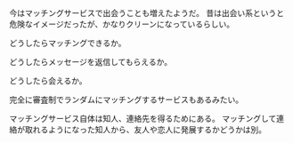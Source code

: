 今はマッチングサービスで出会うことも増えたようだ。
昔は出会い系というと危険なイメージだったが、かなりクリーンになっているらしい。

どうしたらマッチングできるか。

どうしたらメッセージを返信してもらえるか。

どうしたら会えるか。

完全に審査制でランダムにマッチングするサービスもあるみたい。

マッチングサービス自体は知人、連絡先を得るためにある。
マッチングして連絡が取れるようになった知人から、友人や恋人に発展するかどうかは別。
